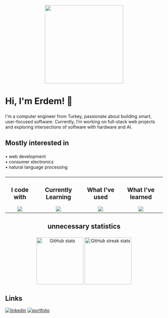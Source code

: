 <div align="center">
  <img height="250" src="https://media-hosting.imagekit.io/784f3380b5774279/DSC00163.jpeg?Expires=1840185448&Key-Pair-Id=K2ZIVPTIP2VGHC&Signature=S09fDNTX9uFKoRjXEAhu7-858RSXTjHMsUAd4CRfmEisAR63t4GEjwf3eZKHDkscKjJYCYhTwIF5xKsgy~cZOp59xowPgoulZNyeCbtJNOW7hCKYGon4GmtIDDw5iXlDTesCdtLDu94~N5AodAV-z~w4YM190htKH99NQ1yoon5d~kXoda2wUhMqPJ3okWJoHZZTDmACdjTDWGXUlUegCmuCY~wAmX79nO0YEBeK5PcGgsYPUB6O6zG6ttqWIkrIeu9HYa8JCwZyrhULHkdnaOxCdDnPe2m8KoIPmYjZ4yB3fefmn6JQDNer4otu6DvUdenFC9SSG~36qiLhAnBtCg__"  />
</div>

###

<h1 align="left">Hi, I'm Erdem! 👋</h1>

###

<p align="left">I'm a computer engineer from Turkey, passionate about building smart, user-focused software. Currently, I’m working on full-stack web projects and exploring intersections of software with hardware and AI.</p>

###

<h2 align="left">Mostly interested in</h2>

###

<p align="left">• web development<br>• consumer electronics <br>• natural language processing</p>

###

<table>
  <tr>
    <td align="center">
      <h3>I code with</h3>
      <img src="https://skillicons.dev/icons?i=js,html,css,python" />
    </td>
    <td align="center">
      <h3>Currently Learning</h3>
      <img src="https://skillicons.dev/icons?i=swift" />
    </td>
    <td align="center">
      <h3>What I've used</h3>
      <img src="https://skillicons.dev/icons?i=arduino,matlab,opencv,tailwindcss,vue,nextjs" />
    </td>
    <td align="center">
      <h3>What I've learned</h3>
      <img src="https://skillicons.dev/icons?i=java,c,cpp" />
    </td>
  </tr>
</table>


###

<h2 align="center">unnecessary statistics</h2>

###

<div align="center">
  <img src="https://github-readme-stats.vercel.app/api?username=poxju&theme=tokyonight&show_icons=true&hide_border=false&count_private=true&custom_title=Tomorrow%20will%20be%20better" height="150" alt="GitHub stats" />
  <img src="https://github-readme-streak-stats.herokuapp.com/?user=poxju&theme=tokyonight&hide_border=false" height="150" alt="GitHub streak stats" />
</div>

###

### 
<h2 align="left">Links</h2>

[![linkedin](https://img.shields.io/badge/linkedin-0A66C2?style=for-the-badge&logo=linkedin&logoColor=green)](https://www.linkedin.com/in/erdemveziroglu/)
[![portfolio](https://img.shields.io/badge/my_page-000?style=for-the-badge&logo=ko-fi&logoColor=green)](https://www.poxju.xyz)

